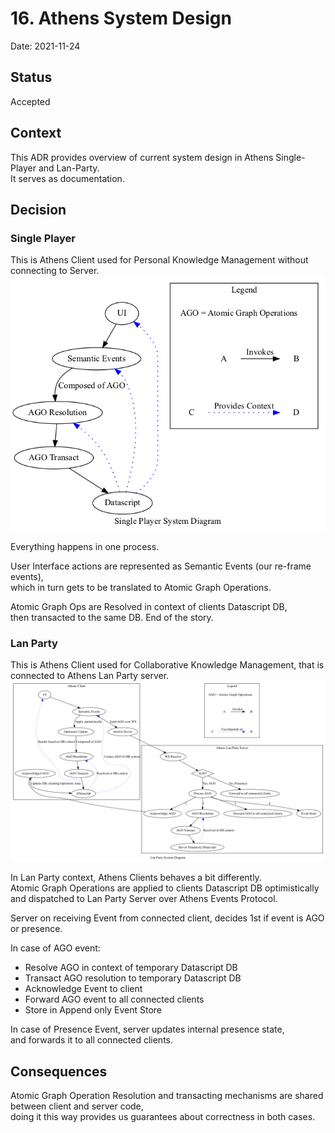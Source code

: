 # 16. Athens System Design

Date: 2021-11-24

## Status

Accepted

## Context

This ADR provides overview of current system design in Athens Single-Player and Lan-Party.  
It serves as documentation.

## Decision

### Single Player

This is Athens Client used for Personal Knowledge Management without connecting to Server.  
![](0017-system-design-single-player.png)

Everything happens in one process.

User Interface actions are represented as Semantic Events (our re-frame events),  
which in turn gets to be translated to Atomic Graph Operations.

Atomic Graph Ops are Resolved in context of clients Datascript DB,  
then transacted to the same DB. End of the story.


### Lan Party

This is Athens Client used for Collaborative Knowledge Management, that is connected to Athens Lan Party server.  
![](0017-system-design-lan-party.png)

In Lan Party context, Athens Clients behaves a bit differently.  
Atomic Graph Operations are applied to clients Datascript DB optimistically and dispatched to Lan Party Server over Athens Events Protocol.

Server on receiving Event from connected client, decides 1st if event is AGO or presence.

In case of AGO event:

* Resolve AGO in context of temporary Datascript DB
* Transact AGO resolution to temporary Datascript DB
* Acknowledge Event to client
* Forward AGO event to all connected clients
* Store in Append only Event Store
    
In case of Presence Event, server updates internal presence state,  
and forwards it to all connected clients.


## Consequences

Atomic Graph Operation Resolution and transacting mechanisms are shared between client and server code,  
doing it this way provides us guarantees about correctness in both cases.
